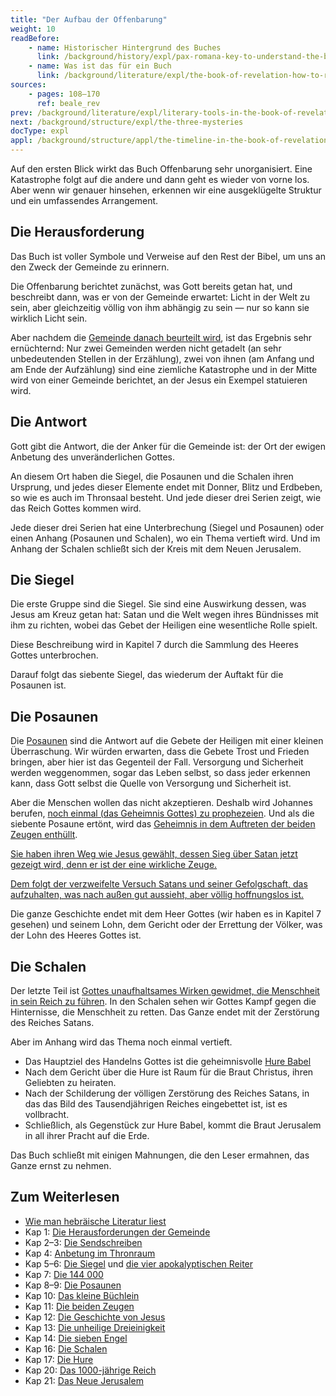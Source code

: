 ```yaml
---
title: "Der Aufbau der Offenbarung"
weight: 10
readBefore:
    - name: Historischer Hintergrund des Buches
      link: /background/history/expl/pax-romana-key-to-understand-the-book-of-revelation
    - name: Was ist das für ein Buch
      link: /background/literature/expl/the-book-of-revelation-how-to-read-it
sources:
    - pages: 108–170
      ref: beale_rev
prev: /background/literature/expl/literary-tools-in-the-book-of-revelation
next: /background/structure/expl/the-three-mysteries
docType: expl
appl: /background/structure/appl/the-timeline-in-the-book-of-revelation
---
```


Auf den ersten Blick wirkt das Buch Offenbarung sehr unorganisiert. Eine Katastrophe folgt auf die andere und dann geht es wieder von vorne los. Aber wenn wir genauer hinsehen, erkennen wir eine ausgeklügelte Struktur und ein umfassendes Arrangement.

## Die Herausforderung

<a name="690e"></a>
Das Buch ist voller Symbole und Verweise auf den Rest der Bibel, um uns an den Zweck der Gemeinde zu erinnern.

Die Offenbarung berichtet zunächst, was Gott bereits getan hat, und beschreibt dann, was er von der Gemeinde erwartet: Licht in der Welt zu sein, aber gleichzeitig völlig von ihm abhängig zu sein — nur so kann sie wirklich Licht sein.

Aber nachdem die [Gemeinde danach beurteilt wird](/content/letters/expl/the-letters-to-the-seven-churches), ist das Ergebnis sehr ernüchternd: Nur zwei Gemeinden werden nicht getadelt (an sehr unbedeutenden Stellen in der Erzählung), zwei von ihnen (am Anfang und am Ende der Aufzählung) sind eine ziemliche Katastrophe und in der Mitte wird von einer Gemeinde berichtet, an der Jesus ein Exempel statuieren wird.

## Die Antwort

<a name="c99d"></a>
Gott gibt die Antwort, die der Anker für die Gemeinde ist: der Ort der ewigen Anbetung des unveränderlichen Gottes.

An diesem Ort haben die Siegel, die Posaunen und die Schalen ihren Ursprung, und jedes dieser Elemente endet mit Donner, Blitz und Erdbeben, so wie es auch im Thronsaal besteht. Und jede dieser drei Serien zeigt, wie das Reich Gottes kommen wird.

Jede dieser drei Serien hat eine Unterbrechung (Siegel und Posaunen) oder einen Anhang (Posaunen und Schalen), wo ein Thema vertieft wird. Und im Anhang der Schalen schließt sich der Kreis mit dem Neuen Jerusalem.

## Die Siegel

<a name="3431"></a>
Die erste Gruppe sind die Siegel. Sie sind eine Auswirkung dessen, was Jesus am Kreuz getan hat: Satan und die Welt wegen ihres Bündnisses mit ihm zu richten, wobei das Gebet der Heiligen eine wesentliche Rolle spielt.

Diese Beschreibung wird in Kapitel 7 durch die Sammlung des Heeres Gottes unterbrochen.

Darauf folgt das siebente Siegel, das wiederum der Auftakt für die Posaunen ist.

## Die Posaunen

<a name="d06e"></a>
Die [Posaunen](/content/trumpets/expl/the-trumpets-in-revelation) sind die Antwort auf die Gebete der Heiligen mit einer kleinen Überraschung. Wir würden erwarten, dass die Gebete Trost und Frieden bringen, aber hier ist das Gegenteil der Fall. Versorgung und Sicherheit werden weggenommen, sogar das Leben selbst, so dass jeder erkennen kann, dass Gott selbst die Quelle von Versorgung und Sicherheit ist.

Aber die Menschen wollen das nicht akzeptieren. Deshalb wird Johannes berufen, [noch einmal (das Geheimnis Gottes) zu prophezeien](/content/scroll/expl/the-little-scroll). Und als die siebente Posaune ertönt, wird das [Geheimnis in dem Auftreten der beiden Zeugen enthüllt](/content/witnesses/expl/the-two-witnesses).

[Sie haben ihren Weg wie Jesus gewählt, dessen Sieg über Satan jetzt gezeigt wird, denn er ist der eine wirkliche Zeuge.](/content/jesus/expl/a-different-christmas-story)

[Dem folgt der verzweifelte Versuch Satans und seiner Gefolgschaft, das aufzuhalten, was nach außen gut aussieht, aber völlig hoffnungslos ist.](/content/beasts/expl/the-nature-of-the-beast-in-the-book-of-revelation)

Die ganze Geschichte endet mit dem Heer Gottes (wir haben es in Kapitel 7 gesehen) und seinem Lohn, dem Gericht oder der Errettung der Völker, was der Lohn des Heeres Gottes ist.

## Die Schalen

<a name="7980"></a>
Der letzte Teil ist [Gottes unaufhaltsames Wirken gewidmet, die Menschheit in sein Reich zu führen](/content/bowls/expl/the-bowls-of-wrath). In den Schalen sehen wir Gottes Kampf gegen die Hinternisse, die Menschheit zu retten. Das Ganze endet mit der Zerstörung des Reiches Satans.

Aber im Anhang wird das Thema noch einmal vertieft.

- Das Hauptziel des Handelns Gottes ist die geheimnisvolle [Hure Babel](/content/harlot/expl/who-is-the-harlot-babylon-part-1)
- Nach dem Gericht über die Hure ist Raum für die Braut Christus, ihren Geliebten zu heiraten.
- Nach der Schilderung der völligen Zerstörung des Reiches Satans, in das das Bild des Tausendjährigen Reiches eingebettet ist, ist es vollbracht.
- Schließlich, als Gegenstück zur Hure Babel, kommt die Braut Jerusalem in all ihrer Pracht auf die Erde.

Das Buch schließt mit einigen Mahnungen, die den Leser ermahnen, das Ganze ernst zu nehmen.

## Zum Weiterlesen

<a name="db91"></a>
- [Wie man hebräische Literatur liest](/background/literature/expl/literary-tools-in-the-book-of-revelation)
- Kap 1: [Die Herausforderungen der Gemeinde](/content/letters/expl/the-angel-of-the-churches)
- Kap 2–3: [Die Sendschreiben](/content/letters/expl/the-letters-to-the-seven-churches)
- Kap 4: [Anbetung im Thronraum](/content/worship/expl/worship-in-the-throne-room)
- Kap 5–6: [Die Siegel](/content/seals/expl/the-book-with-the-seven-seals) und [die vier apokalyptischen Reiter](/content/seals/expl/the-mystery-of-the-four-horse-men)
- Kap 7: [Die 144 000](/content/army/expl/the-144000)
- Kap 8–9: [Die Posaunen](/content/trumpets/expl/the-trumpets-in-revelation)
- Kap 10: [Das kleine Büchlein](/content/scroll/expl/the-little-scroll)
- Kap 11: [Die beiden Zeugen](/content/witnesses/expl/the-two-witnesses)
- Kap 12: [Die Geschichte von Jesus](/content/jesus/expl/a-different-christmas-story)
- Kap 13: [Die unheilige Dreieinigkeit](/content/beasts/expl/the-nature-of-the-beast-in-the-book-of-revelation)
- Kap 14: [Die sieben Engel](/content/harvest/expl/gods-army-and-the-seven-angels)
- Kap 16: [Die Schalen](/content/bowls/expl/the-bowls-of-wrath)
- Kap 17: [Die Hure](/content/harlot/expl/who-is-the-harlot-babylon-part-1)
- Kap 20: [Das 1000-jährige Reich](/content/1000y/expl/the-thousand-year-kingdom)
- Kap 21: [Das Neue Jerusalem](/content/paradise/expl/the-new-jerusalem)
